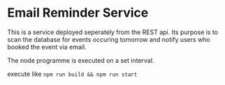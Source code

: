 # Email Reminder Service

This is a service deployed seperately from the REST api. 
Its purpose is to scan the database for events occuring tomorrow and notify users who booked the event via email.

The node programme is executed on a set interval.

execute like `npm run build && npm run start`